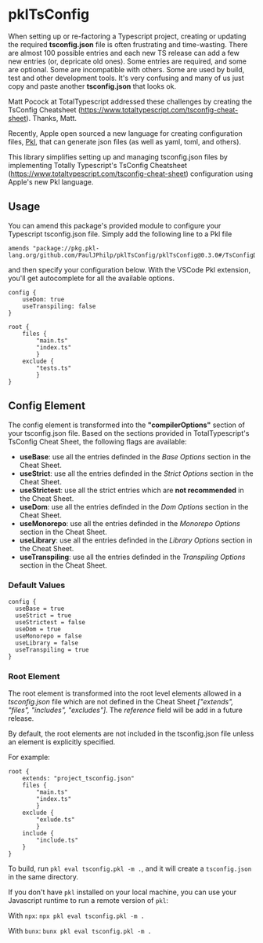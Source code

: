 # pklTsConfig

When setting up or re-factoring a Typescript project, creating or updating the required **tsconfig.json** file is often frustrating and time-wasting.  There are almost 100 possible entries and each new TS release can add a few new entries (or, depricate old ones).  Some entries are required, and some are optional.  Some are incompatible with others. Some are used by build, test and other development tools.  It's very confusing and many of us just copy and paste another **tsconfig.json** that looks ok.

Matt Pocock at TotalTypescript addressed these challenges by creating the TsConfig Cheatsheet (https://www.totaltypescript.com/tsconfig-cheat-sheet).  Thanks, Matt.

Recently, Apple open sourced a new language for creating configuration files, [Pkl](https://pkl-lang.org), that can generate json files (as well as yaml, toml, and others).

This library simplifies setting up and managing tsconfig.json files by implementing Totally Typescript's TsConfig Cheatsheet (https://www.totaltypescript.com/tsconfig-cheat-sheet) configuration using Apple's new Pkl language.

## Usage

You can amend this package's provided module to configure your Typescript tsconfig.json file. Simply add the following line to a Pkl file 
```pkl
amends "package://pkg.pkl-lang.org/github.com/PaulJPhilp/pklTsConfig/pklTsConfig@0.3.0#/TsConfigDefault.pkl"
```

and then specify your configuration below. With the VSCode Pkl extension, you'll get autocomplete for all the available options.

```
config {
    useDom: true
    useTranspiling: false
}

root {
    files { 
        "main.ts"
        "index.ts"
        }
    exclude { 
        "tests.ts"
        }
}
```

## Config Element

The config element is transformed into the **"compilerOptions"** section of your tsconfig.json file.  Based on the sections
provided in TotalTypescript's TsConfig Cheat Sheet, the following flags are available:

- **useBase**: use all the entries definded in the *Base Options* section in the Cheat Sheet.
- **useStrict**: use all the entries definded in the *Strict Options* section in the Cheat Sheet.
- **useStrictest**: use all the strict entries which are **not recommended** in the Cheat Sheet.
- **useDom**: use all the entries definded in the *Dom Options* section in the Cheat Sheet.
- **useMonorepo**: use all the entries definded in the *Monorepo Options* section in the Cheat Sheet.
- **useLibrary**: use all the entries definded in the *Library Options* section in the Cheat Sheet.
- **useTranspiling**: use all the entries definded in the *Transpiling Options* section in the Cheat Sheet.

### Default Values

```
config {
  useBase = true
  useStrict = true
  useStrictest = false
  useDom = true
  useMonorepo = false
  useLibrary = false
  useTranspiling = true
}
```

### Root Element

The root element is transformed into the root level elements allowed in a *tsconfig.json* file which
are not defined in the Cheat Sheet *["extends", "files", "includes", "excludes"]*.  The *reference* field
will be add in a future release.

By default, the root elements are not included in the tsconfig.json file unless an
element is explicitly specified.

For example:

```
root {
    extends: "project_tsconfig.json"
    files { 
        "main.ts"
        "index.ts"
        }
    exclude { 
        "exlude.ts"
        }
    include {
        "include.ts"
    }
}
```

To build, run `pkl eval tsconfig.pkl -m .`, and it will create a `tsconfig.json` in the same directory.

If you don't have `pkl` installed on your local machine, you can use your Javascript runtime to run
a remote version of `pkl`:

With `npx`: 
`npx pkl eval tsconfig.pkl -m .`

With `bunx`:
`bunx pkl eval tsconfig.pkl -m .`
